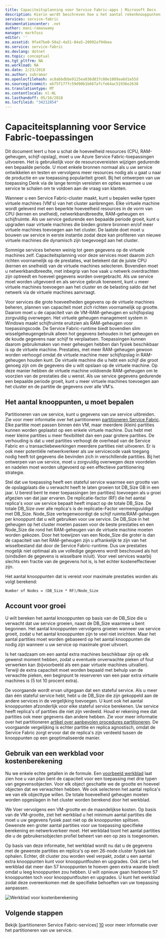 ```yaml
---
title: Capaciteitsplanning voor Service Fabric-apps | Microsoft Docs
description: Hierin wordt beschreven hoe u het aantal rekenknooppunten die zijn vereist voor een Service Fabric-toepassing te identificeren
services: service-fabric
documentationcenter: .net
author: mani-ramaswamy
manager: markfuss
editor: ''
ms.assetid: 9fa47be0-50a2-4a51-84a5-20992af94bea
ms.service: service-fabric
ms.devlang: dotnet
ms.topic: conceptual
ms.tgt_pltfrm: NA
ms.workload: NA
ms.date: 2/23/2018
ms.author: subramar
ms.openlocfilehash: ac8abbdbbe9125ea036d837c08e1089aa6d1e55d
ms.sourcegitcommit: eb75f177fc59d90b1b667afcfe64ac51936e2638
ms.translationtype: MT
ms.contentlocale: nl-NL
ms.lasthandoff: 05/16/2018
ms.locfileid: "34212854"
---
```

# <a name="capacity-planning-for-service-fabric-applications"></a>Capaciteitsplanning voor Service Fabric-toepassingen
Dit document leert u hoe u schat de hoeveelheid resources (CPU, RAM-geheugen, schijf-opslag), moet u uw Azure Service Fabric-toepassingen uitvoeren. Het is gebruikelijk voor de resourcevereisten wijzigen gedurende een bepaalde periode. U moet enkele bronnen normaal als u uw service ontwikkelen en testen en vervolgens meer resources nodig als u gaat u naar de productie en uw toepassing populariteit groeit. Bij het ontwerpen van uw toepassing Denk via de lange termijn vereisten en opties waarmee u uw service te schalen om te voldoen aan de vraag van klanten.

 Wanneer u een Service Fabric-cluster maakt, kunt u bepalen welke typen virtuele machines (VM's) van het cluster aanbrengen. Elke virtuele machine wordt geleverd met een beperkte hoeveelheid resources in de vorm van CPU (kernen en snelheid), netwerkbandbreedte, RAM-geheugen en schijfruimte. Als uw service gedurende een bepaalde periode groeit, kunt u upgraden naar virtuele machines die bieden grotere bronnen en/of meer virtuele machines toevoegen aan het cluster. De laatste doet moet u bouwen uw service in eerste instantie zodat deze kan profiteren van nieuwe virtuele machines die dynamisch zijn toegevoegd aan het cluster.

Sommige services beheren weinig tot geen gegevens op de virtuele machines zelf. Capaciteitsplanning voor deze services moet daarom zich richten voornamelijk op de prestaties, wat betekent dat de juiste CPU (kernen en snelheid) van de virtuele machines selecteren. Bovendien moet u netwerkbandbreedte, met inbegrip van hoe vaak u netwerk overdrachten zijn optreedt en hoeveel gegevens worden overgebracht. Als uw service moet worden uitgevoerd en als service gebruik toeneemt, kunt u meer virtuele machines toevoegen aan het cluster en de belasting saldo dat het netwerk via de virtuele machines aanvraagt.

Voor services die grote hoeveelheden gegevens op de virtuele machines beheren, plannen van capaciteit moet zich richten voornamelijk op grootte. Daarom moet u de capaciteit van de VM-RAM-geheugen en schijfopslag zorgvuldig overwegen. Het virtuele geheugen management system in Windows maakt schijfruimte eruitzien als RAM-geheugen voor toepassingscode. De Service Fabric-runtime biedt bovendien slim wisselgeheugengebruik alleen hot gegevens behouden in het geheugen en de koude gegevens naar schijf te verplaatsen. Toepassingen kunnen daarom gebruikmaken van meer geheugen hebben dan fysiek beschikbaar is op de virtuele machine. Prestaties, met meer RAM-geheugen gewoon worden verhoogd omdat de virtuele machine meer schijfopslag in RAM-geheugen houden kunt. De virtuele machine die u hebt een schijf die groot genoeg zijn om de gegevens die u wilt opslaan op de virtuele machine. Op deze manier hebben de virtuele machine voldoende RAM-geheugen om te voorzien van de prestaties die u wenst. Als uw service gegevens gedurende een bepaalde periode groeit, kunt u meer virtuele machines toevoegen aan het cluster en de partitie de gegevens over alle VM's.

## <a name="determine-how-many-nodes-you-need"></a>Het aantal knooppunten, u moet bepalen
Partitioneren van uw service, kunt u gegevens van uw service uitbreiden. Zie voor meer informatie over het partitioneren [partitioneren Service Fabric](service-fabric-concepts-partitioning.md). Elke partitie moet passen binnen één VM, maar meerdere (klein) partities kunnen worden geplaatst op een enkele virtuele machine. Dus hebt met meer kleine partities u meer flexibiliteit dan een paar grotere partities. De verhouding is dat u veel partities verhoogt de overhead van de Service Fabric en u transactiebewerkingen meerdere partities niet uitvoeren. Er is ook meer potentiële netwerkverkeer als uw servicecode vaak toegang nodig heeft tot gegevens die bevinden zich in verschillende partities. Bij het ontwerpen van uw service, moet u zorgvuldig overwegen deze voordelen en nadelen moet worden uitgevoerd op een effectieve partitionering strategie.

Stel dat uw toepassing heeft een stateful service waarmee een grootte van de opslagplaats die u verwacht heeft te laten groeien tot DB_Size GB in een jaar. U bereid bent te meer toepassingen (en partities) toevoegen als u groei afgezien van dat jaar ervaren.  De replicatie-factor (RF) die het aantal replica's voor uw service bepaalt heeft impact op de totale DB_Size. De totale DB_Size over alle replica's is de replicatie-Factor vermenigvuldigd met DB_Size.  Node_Size vertegenwoordigt de schijf ruimte/RAM-geheugen per knooppunt dat u wilt gebruiken voor uw service. De DB_Size in het geheugen op het cluster moeten passen voor de beste prestaties en een Node_Size die rond het RAM-geheugen van de virtuele machine moeten worden gekozen. Door het toewijzen van een Node_Size die groter is dan de capaciteit van het RAM-geheugen zijn u afhankelijk te zijn van het wisselbestand dat door de Service Fabric-runtime. Dus uw prestaties mogelijk niet optimaal als uw volledige gegevens wordt beschouwd als hot (sindsdien de gegevens is wisselbare in/uit). Voor veel services waarbij slechts een fractie van de gegevens hot is, is het echter kosteneffectiever zijn.

Het aantal knooppunten dat is vereist voor maximale prestaties worden als volgt berekend:

```
Number of Nodes = (DB_Size * RF)/Node_Size

```


## <a name="account-for-growth"></a>Account voor groei
U wilt bereken het aantal knooppunten op basis van de DB_Size die u verwacht dat uw service groeien, naast de DB_Size waarmee u bent begonnen. Het aantal knooppunten vervolgens groeien wanneer uw service groeit, zodat u het aantal knooppunten zijn te veel niet inrichten. Maar het aantal partities moet worden gebaseerd op het aantal knooppunten die nodig zijn wanneer u uw service op maximale groei uitvoert.

Is het raadzaam om een aantal extra machines beschikbaar zijn op elk gewenst moment hebben, zodat u eventuele onverwachte pieken of fout verwerken kan (bijvoorbeeld als een paar virtuele machines uitvallen).  Terwijl de extra capaciteit moet worden bepaald met behulp van de verwachte pieken, een beginpunt te reserveren van een paar extra virtuele machines is (5 tot 10 procent extra).

De voorgaande wordt ervan uitgegaan dat een stateful service. Als u meer dan één stateful service hebt, hebt u de DB_Size die zijn gekoppeld aan de andere services in de vergelijking toevoegen. U kunt ook het aantal knooppunten afzonderlijk voor elke stateful service berekenen.  Uw service heeft replica's of partities die niet zijn verdeeld. Houd er rekening mee dat partities ook meer gegevens dan andere hebben. Zie voor meer informatie over het partitioneren [artikel over aanbevolen procedures partitioneren](service-fabric-concepts-partitioning.md). De voorgaande vergelijking is echter partitie en replica agnostisch, omdat de Service Fabric zorgt ervoor dat de replica's zijn verdeeld tussen de knooppunten op een geoptimaliseerde manier.

## <a name="use-a-spreadsheet-for-cost-calculation"></a>Gebruik van een werkblad voor kostenberekening
Nu we enkele echte getallen in de formule. Een [voorbeeld werkblad](https://servicefabricsdkstorage.blob.core.windows.net/publicrelease/SF%20VM%20Cost%20calculator-NEW.xlsx) laat zien hoe u van plan bent de capaciteit voor een toepassing met drie typen van gegevensobjecten. Voor elk object geschatte we de grootte en hoeveel objecten dat we verwachten hebben. We ook selecteren het aantal replica's we van elk objecttype willen. De totale hoeveelheid geheugen moeten worden opgeslagen in het cluster worden berekend door het werkblad.

We Voer vervolgens een VM-grootte en de maandelijkse kosten. Op basis van de VM-grootte, ziet het werkblad u het minimum aantal partities die moet u uw gegevens fysiek past niet op de knooppunten splitsen. Gewenste een groter aantal partities voor uw toepassing specifieke berekening en netwerkverkeer moet. Het werkblad toont het aantal partities die u de gebruikersobjecten profiel beheert van een op zes is toegenomen.

Op basis van deze informatie, het werkblad wordt nu dat u de gegevens met de gewenste partities en replica's op een 26-node cluster fysiek kan ophalen. Echter, dit cluster zou worden veel verpakt, zodat u een aantal extra knooppunten kunt voor knooppuntfouten en upgrades. Ook ziet u het werkblad dat meer dan 57 knooppunten te hoeven geen extra waarde biedt omdat u leeg knooppunten zou hebben. U wilt opnieuw gaan hierboven 57 knooppunten toch voor knooppuntfouten en upgrades. U kunt het werkblad zodat deze overeenkomen met de specifieke behoeften van uw toepassing aanpassen.   

![Werkblad voor kostenberekening][Image1]

## <a name="next-steps"></a>Volgende stappen
Bekijk [partitioneren Service Fabric-services] [ 10] voor meer informatie over het partitioneren van uw service.

<!--Image references-->
[Image1]: ./media/SF-Cost.png

<!--Link references--In actual articles, you only need a single period before the slash-->
[10]: service-fabric-concepts-partitioning.md
